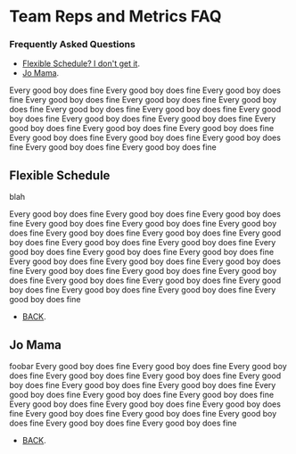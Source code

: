 # Team Reps and Metrics FAQ

### Frequently Asked Questions

- [Flexible Schedule? I don't get it](#flexible-schedule).
- [Jo Mama](#jo-mama).

Every good boy does fine
Every good boy does fine
Every good boy does fine
Every good boy does fine
Every good boy does fine
Every good boy does fine
Every good boy does fine
Every good boy does fine
Every good boy does fine
Every good boy does fine
Every good boy does fine
Every good boy does fine
Every good boy does fine
Every good boy does fine
Every good boy does fine
Every good boy does fine
Every good boy does fine
Every good boy does fine
Every good boy does fine

## Flexible Schedule

blah

Every good boy does fine
Every good boy does fine
Every good boy does fine
Every good boy does fine
Every good boy does fine
Every good boy does fine
Every good boy does fine
Every good boy does fine
Every good boy does fine
Every good boy does fine
Every good boy does fine
Every good boy does fine
Every good boy does fine
Every good boy does fine
Every good boy does fine
Every good boy does fine
Every good boy does fine
Every good boy does fine
Every good boy does fine
Every good boy does fine
Every good boy does fine
Every good boy does fine
Every good boy does fine
Every good boy does fine
Every good boy does fine
Every good boy does fine

- [BACK](#frequently-asked-questions).

## Jo Mama

foobar
Every good boy does fine
Every good boy does fine
Every good boy does fine
Every good boy does fine
Every good boy does fine
Every good boy does fine
Every good boy does fine
Every good boy does fine
Every good boy does fine
Every good boy does fine
Every good boy does fine
Every good boy does fine
Every good boy does fine
Every good boy does fine
Every good boy does fine
Every good boy does fine
Every good boy does fine
Every good boy does fine
Every good boy does fine

- [BACK](#frequently-asked-questions).